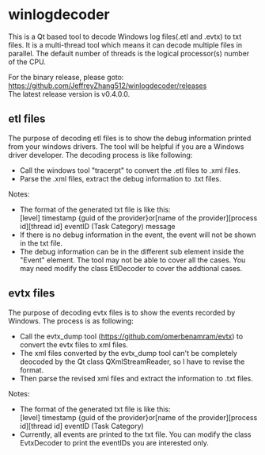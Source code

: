 # winlogdecoder
This is a Qt based tool to decode Windows log files(.etl and .evtx) to txt files. It is a multi-thread tool which means it can decode multiple files in parallel. The default number of threads is the logical processor(s) number of the CPU.  

For the binary release, please goto:
https://github.com/JeffreyZhang512/winlogdecoder/releases  
The latest release version is v0.4.0.0.

## etl files
The purpose of decoding etl files is to show the debug information printed from your windows drivers. The tool will be helpful if you are a Windows driver developer. The decoding process is like following:  
- Call the windows tool "tracerpt" to convert the .etl files to .xml files.
- Parse the .xml files, extract the debug information to .txt files.

Notes:
- The format of the generated txt file is like this:  
  [level]    timestamp    {guid of the provider}or[name of the provider][process id][thread id]    eventID    (Task Category)    message  
- If there is no debug information in the event, the event will not be shown in the txt file.  
- The debug information can be in the different sub element inside the "Event" element. The tool may not be able to cover all the cases. You may need modify the class EtlDecoder to cover the addtional cases.

## evtx files
The purpose of decoding evtx files is to show the events recorded by Windows. The process is as following:
- Call the evtx_dump tool (https://github.com/omerbenamram/evtx) to convert the evtx files to xml files.
- The xml files converted by the evtx_dump tool can't be completely deocoded by the Qt class QXmlStreamReader, so I have to revise the format.
- Then parse the revised xml files and extract the information to .txt files.

Notes:
- The format of the generated txt file is like this:  
  [level]    timestamp    {guid of the provider}or[name of the provider][process id][thread id]    eventID    (Task Category)
- Currently, all events are printed to the txt file. You can modify the class EvtxDecoder to print the eventIDs you are interested only. 
